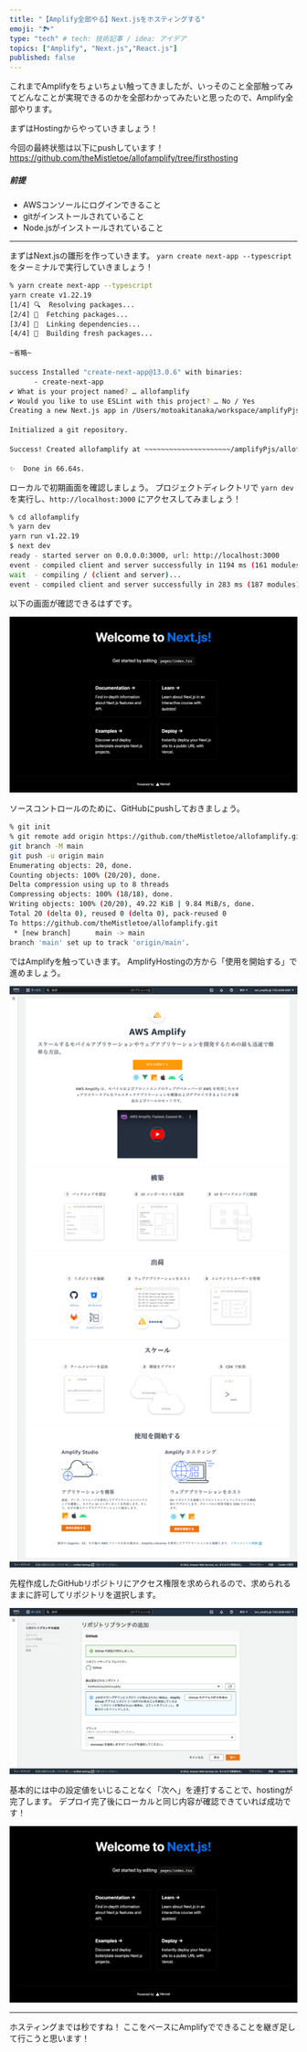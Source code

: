 ```yaml
---
title: "【Amplify全部やる】Next.jsをホスティングする"
emoji: "🏞️"
type: "tech" # tech: 技術記事 / idea: アイデア
topics: ["Amplify", "Next.js","React.js"]
published: false
---
```


これまでAmplifyをちょいちょい触ってきましたが、いっそのこと全部触ってみてどんなことが実現できるのかを全部わかってみたいと思ったので、Amplify全部やります。

まずはHostingからやっていきましょう！

今回の最終状態は以下にpushしています！
https://github.com/theMistletoe/allofamplify/tree/firsthosting

##### 前提
- AWSコンソールにログインできること
- gitがインストールされていること
- Node.jsがインストールされていること

---

まずはNext.jsの雛形を作っていきます。
`yarn create next-app --typescript` をターミナルで実行していきましょう！

```sh
% yarn create next-app --typescript
yarn create v1.22.19
[1/4] 🔍  Resolving packages...
[2/4] 🚚  Fetching packages...
[3/4] 🔗  Linking dependencies...
[4/4] 🔨  Building fresh packages...

~省略~

success Installed "create-next-app@13.0.6" with binaries:
      - create-next-app
✔ What is your project named? … allofamplify
✔ Would you like to use ESLint with this project? … No / Yes
Creating a new Next.js app in /Users/motoakitanaka/workspace/amplifyPjs/allofamplify.

Initialized a git repository.

Success! Created allofamplify at ~~~~~~~~~~~~~~~~~~~~~/amplifyPjs/allofamplify

✨  Done in 66.64s.
```

ローカルで初期画面を確認しましょう。
プロジェクトディレクトリで `yarn dev` を実行し、`http://localhost:3000` にアクセスしてみましょう！

```sh
% cd allofamplify
% yarn dev
yarn run v1.22.19
$ next dev
ready - started server on 0.0.0.0:3000, url: http://localhost:3000
event - compiled client and server successfully in 1194 ms (161 modules)
wait  - compiling / (client and server)...
event - compiled client and server successfully in 283 ms (187 modules)
```

以下の画面が確認できるはずです。

![](/images/40f9353f24cc7c/screencapture-main-d2sb9yfkjx7azm-amplifyapp-2022-12-09-22_34_17.png)


ソースコントロールのために、GitHubにpushしておきましょう。

```sh
% git init
% git remote add origin https://github.com/theMistletoe/allofamplify.git
git branch -M main
git push -u origin main
Enumerating objects: 20, done.
Counting objects: 100% (20/20), done.
Delta compression using up to 8 threads
Compressing objects: 100% (18/18), done.
Writing objects: 100% (20/20), 49.22 KiB | 9.84 MiB/s, done.
Total 20 (delta 0), reused 0 (delta 0), pack-reused 0
To https://github.com/theMistletoe/allofamplify.git
 * [new branch]      main -> main
branch 'main' set up to track 'origin/main'.
```

ではAmplifyを触っていきます。
AmplifyHostingの方から「使用を開始する」で進めましょう。

![](/images/40f9353f24cc7c/screencapture-ap-northeast-1-console-aws-amazon-amplify-home-2022-12-09-22_06_37.png)

先程作成したGitHubリポジトリにアクセス権限を求められるので、求められるままに許可してリポジトリを選択します。

![](/images/40f9353f24cc7c/screencapture-ap-northeast-1-console-aws-amazon-amplify-home-2022-12-09-22_26_30.png)

基本的には中の設定値をいじることなく「次へ」を連打することで、hostingが完了します。
デプロイ完了後にローカルと同じ内容が確認できていれば成功です！

![](/images/40f9353f24cc7c/screencapture-main-d2sb9yfkjx7azm-amplifyapp-2022-12-09-22_34_17.png)

---

ホスティングまでは秒ですね！
ここをベースにAmplifyでできることを継ぎ足して行こうと思います！
